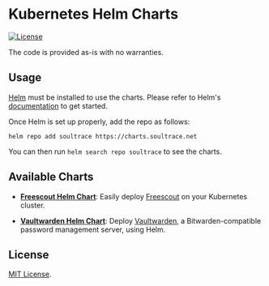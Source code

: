 # Kubernetes Helm Charts

[![License](https://img.shields.io/github/license/zzorica/helm-charts?style=plastic)](https://opensource.org/licenses/MIT)

The code is provided as-is with no warranties.

## Usage

[Helm](https://helm.sh) must be installed to use the charts.
Please refer to Helm's [documentation](https://helm.sh/docs/) to get started.

Once Helm is set up properly, add the repo as follows:

```console
helm repo add soultrace https://charts.soultrace.net
```

You can then run `helm search repo soultrace` to see the charts.

## Available Charts

- [**Freescout Helm Chart**](charts/freescout): Easily deploy [Freescout](https://freescout.net) on your Kubernetes cluster.

- [**Vaultwarden Helm Chart**](charts/vaultwarden): Deploy [Vaultwarden](https://vaultwarden.dev/), a Bitwarden-compatible password management server, using Helm.

## License

[MIT License](https://github.com/zzorica/helm-charts/blob/main/LICENSE).
